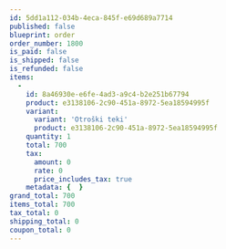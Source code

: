 ```yaml
---
id: 5dd1a112-034b-4eca-845f-e69d689a7714
published: false
blueprint: order
order_number: 1800
is_paid: false
is_shipped: false
is_refunded: false
items:
  -
    id: 8a46930e-e6fe-4ad3-a9c4-b2e251b67794
    product: e3138106-2c90-451a-8972-5ea18594995f
    variant:
      variant: 'Otroški teki'
      product: e3138106-2c90-451a-8972-5ea18594995f
    quantity: 1
    total: 700
    tax:
      amount: 0
      rate: 0
      price_includes_tax: true
    metadata: {  }
grand_total: 700
items_total: 700
tax_total: 0
shipping_total: 0
coupon_total: 0
---
```

